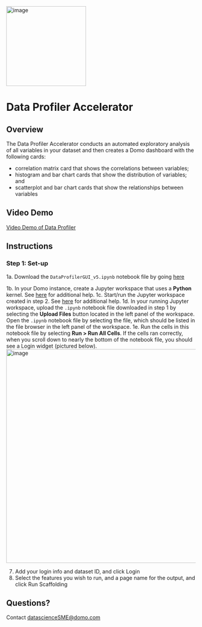 <img width="212" alt="image" src="https://github.com/domoinc/domo-data-science-resources/assets/123829195/64b7e595-a5ef-41bb-bac6-81f482f5d177">


# Data Profiler Accelerator

## Overview 
The Data Profiler Accelerator conducts an automated exploratory analysis of all variables in your dataset and then creates a Domo dashboard with the following cards: 
- correlation matrix card that shows the correlations between variables;
- histogram and bar chart cards that show the distribution of variables; and
- scatterplot and bar chart cards that show the relationships between variables

## Video Demo
[Video Demo of Data Profiler](https://www.youtube.com/watch?v=9CXoYW-wG-g&t=2588s)

## Instructions

### Step 1: Set-up
1a. Download the ```DataProfilerGUI_v5.ipynb``` notebook file by going [here](https://github.com/domoinc/domo-data-science-resources/blob/main/data_science_accelerators/data_profiler/DataProfilerGUI_v5.ipynb)

1b. In your Domo instance, create a Jupyter workspace that uses a **Python** kernel. See [here](https://domo-support.domo.com/s/article/36004740075?language=en_US#creating_workspace) for additional help.
1c. Start/run the Jupyter workspace created in step 2. See [here](https://domo-support.domo.com/s/article/36004740075?language=en_US#running_workspace) for additional help.
1d. In your running Jupyter workspace, upload the ```.ipynb``` notebook file downloaded in step 1 by selecting the **Upload Files** button located in the left panel of the workspace. Open the ```.ipynb``` notebook file by selecting the file, which should be listed in the file browser in the left panel of the workspace.
1e. Run the cells in this notebook file by selecting **Run > Run All Cells**. If the cells ran correctly, when you scroll down to nearly the bottom of the notebook file, you should see a Login widget (pictured below).
  <img width="568" alt="image" src="https://github.com/domoinc/domo-data-science-resources/assets/123829195/07384295-b21b-49ff-bf1d-7c3e852f4eab">

7. Add your login info and dataset ID, and click Login
8. Select the features you wish to run, and a page name for the output, and click Run Scaffolding




## Questions?
Contact datascienceSME@domo.com
